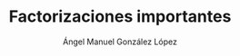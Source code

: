 ---
title: "Factorizaciones importantes"
year: 2022
thumbnail: "assets/img/Logo.png"
topic: "Álgebra"
file: "assets/pdf/Factorizaciones-importantes.pdf"
author: "Ángel Manuel González López"
level: "Intermedio"
alttext: "Hay factores muy importantes a considerar."
---